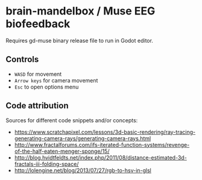 # brain-mandelbox / Muse EEG biofeedback

Requires gd-muse binary release file to run in Godot editor.

## Controls
- `WASD` for movement
- `Arrow keys` for camera movement
- `Esc` to open options menu

## Code attribution
Sources for different code snippets and/or concepts:
- https://www.scratchapixel.com/lessons/3d-basic-rendering/ray-tracing-generating-camera-rays/generating-camera-rays.html
- http://www.fractalforums.com/ifs-iterated-function-systems/revenge-of-the-half-eaten-menger-sponge/15/
- http://blog.hvidtfeldts.net/index.php/2011/08/distance-estimated-3d-fractals-iii-folding-space/
- http://lolengine.net/blog/2013/07/27/rgb-to-hsv-in-glsl
